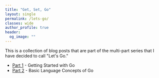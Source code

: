 ```yaml
---
title: "Get, Set, Go"
layout: single
permalink: /lets-go/
classes: wide
author_profile: true
header:
  og_image: ""
---
```


This is a collection of blog posts that are part of the multi-part series that I have decided to call "Let's Go."

- [Part 1](https://www.gurucharan.in/go/getting-started-with-the-go-language/) - Getting Started with Go
- [Part 2](https://www.gurucharan.in/go/basic-language-concepts-of-go) - Basic Language Concepts of Go
